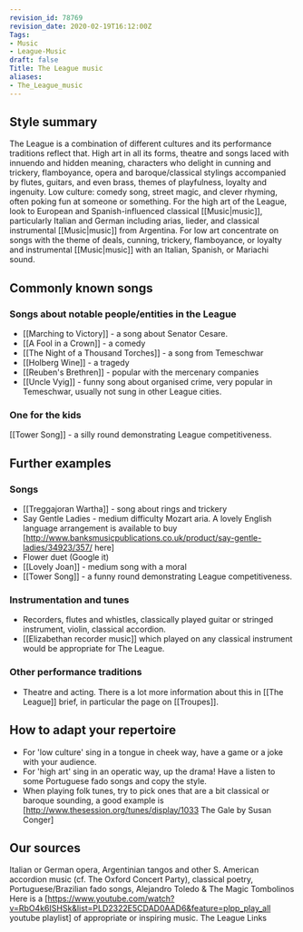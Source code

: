 ```yaml
---
revision_id: 78769
revision_date: 2020-02-19T16:12:00Z
Tags:
- Music
- League-Music
draft: false
Title: The League music
aliases:
- The_League_music
---
```

## Style summary
The League is a combination of different cultures and its performance traditions reflect that. High art in all its forms, theatre and songs laced with innuendo and hidden meaning, characters who delight in cunning and trickery, flamboyance, opera and baroque/classical stylings accompanied by flutes, guitars, and even brass, themes of playfulness, loyalty and ingenuity. Low culture: comedy song, street magic, and clever rhyming, often poking fun at someone or something. 
For the high art of the League, look to European and Spanish-influenced classical [[Music|music]], particularly Italian and German including arias, lieder, and classical instrumental [[Music|music]] from Argentina. For low art concentrate on songs with the theme of deals, cunning, trickery, flamboyance, or loyalty and instrumental [[Music|music]] with an Italian, Spanish, or Mariachi sound.
## Commonly known songs
### Songs about notable people/entities in the League
* [[Marching to Victory]] - a song about Senator Cesare.
* [[A Fool in a Crown]] - a comedy
* [[The Night of a Thousand Torches]] - a song from Temeschwar
* [[Holberg Wine]] - a tragedy
* [[Reuben's Brethren]] - popular with the mercenary companies
* [[Uncle Vyig]] - funny song about organised crime, very popular in Temeschwar, usually not sung in other League cities.
### One for the kids
[[Tower Song]] - a silly round demonstrating League competitiveness.
## Further examples
### Songs
* [[Treggajoran Wartha]] - song about rings and trickery
* Say Gentle Ladies - medium difficulty Mozart aria. A lovely English language arrangement is available to buy [http://www.banksmusicpublications.co.uk/product/say-gentle-ladies/34923/357/ here]
* Flower duet (Google it)
* [[Lovely Joan]] - medium song with a moral
* [[Tower Song]] - a funny round demonstrating League competitiveness.
### Instrumentation and tunes
* Recorders, flutes and whistles, classically played guitar or stringed instrument, violin, classical accordion.
* [[Elizabethan recorder music]] which played on any classical instrument would be appropriate for The League.
### Other performance traditions
* Theatre and acting. There is a lot more information about this in [[The League]] brief, in particular the page on [[Troupes]].
## How to adapt your repertoire
* For 'low culture' sing in a tongue in cheek way, have a game or a joke with your audience.
* For 'high art' sing in an operatic way, up the drama! Have a listen to some Portuguese fado songs and copy the style.
* When playing folk tunes, try to pick ones that are a bit classical or baroque sounding, a good example is [http://www.thesession.org/tunes/display/1033 The Gale by Susan Conger]
## Our sources
Italian or German opera, Argentinian tangos and other S. American accordion music (cf. The Oxford Concert Party), classical poetry, Portuguese/Brazilian fado songs, Alejandro Toledo & The Magic Tombolinos
Here is a [https://www.youtube.com/watch?v=RbO4k6ISHSk&list=PLD2322E5CDAD0AAD6&feature=plpp_play_all youtube playlist] of appropriate or inspiring music.
The League Links